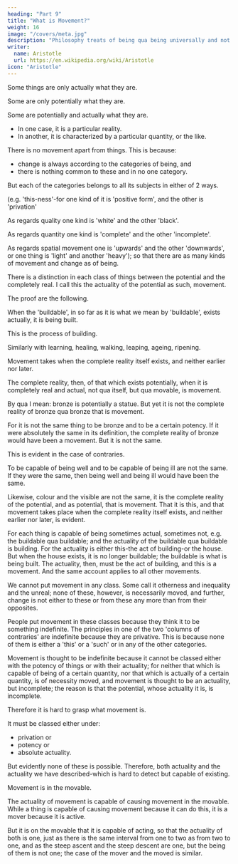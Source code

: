 ```yaml
---
heading: "Part 9"
title: "What is Movement?"
weight: 16
image: "/covers/meta.jpg"
description: "Philosophy treats of being qua being universally and not in respect of a part of it, and 'being' has many senses and is not used in one only"
writer:
  name: Aristotle 
  url: https://en.wikipedia.org/wiki/Aristotle
icon: "Aristotle"
---
```



Some things are only actually what they are. 

Some are only potentially what they are. 

Some are potentially and actually what they are. 
- In one case, it is a particular reality.
- In another, it is characterized by a particular quantity, or the like. 

There is no movement apart from things. This is because:
- change is always according to the categories of being, and
- there is nothing common to these and in no one category. 

But each of the categories belongs to all its subjects in either of 2 ways.

(e.g. 'this-ness'-for one kind of it is 'positive form', and the other is 'privation'

As regards quality one kind is 'white' and the other 'black'.

As regards quantity one kind is 'complete' and the other 'incomplete'.

As regards spatial movement one is 'upwards' and the other 'downwards', or one thing is 'light' and another 'heavy'); so that there are as many kinds of movement and change as of being. 

There is a distinction in each class of things between the potential and the completely real. I call this the actuality of the potential as such, movement. 

The proof are the following. 
<!-- That what we say is true, is plain from the following facts.  -->

When the 'buildable', in so far as it is what we mean by 'buildable', exists actually, it is being built. 

This is the process of building. 

Similarly with learning, healing, walking, leaping, ageing, ripening.

Movement takes when the complete reality itself exists, and neither earlier nor later.

The complete reality, then, of that which exists potentially, when it is completely real and actual, not qua itself, but qua movable, is movement. 

By qua I mean: bronze is potentially a statue. But yet it is not the complete reality of bronze qua bronze that is movement. 

For it is not the same thing to be bronze and to be a certain potency. If it were absolutely the same in its definition, the complete reality of bronze would have been a movement. But it is not the same. 

This is evident in the case of contraries.

To be capable of being well and to be capable of being ill are not the same. If they were the same, then being well and being ill would have been the same.

<!-- -it is that which underlies and is healthy or diseased, whether it is moisture or blood, that is one and the same.)  -->

<!-- And since it is not. the same, as  -->

Likewise, colour and the visible are not the same, it is the complete reality of the potential, and as potential, that is movement. That it is this, and that movement takes place when the complete reality itself exists, and neither earlier nor later, is evident. 

For each thing is capable of being sometimes actual, sometimes not, e.g. the buildable qua buildable; and the actuality of the buildable qua buildable is building. For the actuality is either this-the act of building-or the house. But when the house exists, it is no longer buildable; the buildable is what is being built. The actuality, then, must be the act of building, and this is a movement. And the same account applies to all other movements.

<!-- "That what we have said is right is evident from what all others say about movement, and from the fact that it is not easy to define it otherwise. For firstly  -->

We cannot put movement in any class. Some call it otherness and inequality and the unreal; none of these, however, is necessarily moved, and further, change is not either to these or from these any more than from their opposites. 

People put movement in these classes because they think it to be something indefinite. The principles in one of the two 'columns of contraries' are indefinite because they are privative. This is because none of them is either a 'this' or a 'such' or in any of the other categories. 

Movement is thought to be indefinite because it cannot be classed either with the potency of things or with their actuality; for neither that which is capable of being of a certain quantity, nor that which is actually of a certain quantity, is of necessity moved, and movement is thought to be an actuality, but incomplete; the reason is that the potential, whose actuality it is, is incomplete. 

Therefore it is hard to grasp what movement is.

It must be classed either under:
- privation or 
- potency or 
- absolute actuality.

But evidently none of these is possible. Therefore, both actuality and the actuality we have described-which is hard to detect but capable of existing.

Movement is in the movable.

The actuality of movement is capable of causing movement in the movable. While a thing is capable of causing movement because it can do this, it is a mover because it is active. 

But it is on the movable that it is capable of acting, so that the actuality of both is one, just as there is the same interval from one to two as from two to one, and as the steep ascent and the steep descent are one, but the being of them is not one; the case of the mover and the moved is similar.
